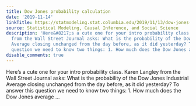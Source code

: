 ```yaml
---
title: Dow Jones probability calculation
date: '2019-11-14'
linkTitle: https://statmodeling.stat.columbia.edu/2019/11/13/dow-jones-probability-calculation/
source: Statistical Modeling, Causal Inference, and Social Science
description: 'Here&#8217;s a cute one for your intro probability class. Karen Langley
  from the Wall Street Journal asks: What is the probability of the Dow Jones Industrial
  Average closing unchanged from the day before, as it did yesterday? To answer this
  question we need to know two things: 1. How much does the Dow Jones average ...'
disable_comments: true
---
```

Here&#8217;s a cute one for your intro probability class. Karen Langley from the Wall Street Journal asks: What is the probability of the Dow Jones Industrial Average closing unchanged from the day before, as it did yesterday? To answer this question we need to know two things: 1. How much does the Dow Jones average ...